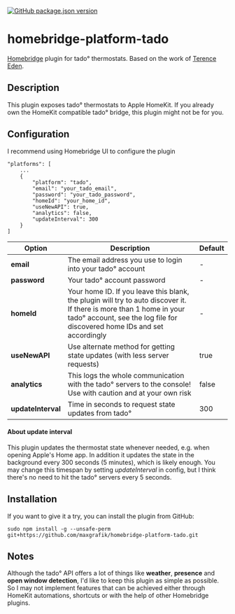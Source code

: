 [![GitHub package.json version](https://img.shields.io/github/package-json/v/maxgrafik/homebridge-platform-tado)](https://github.com/maxgrafik/homebridge-platform-tado)

# homebridge-platform-tado

[Homebridge](https://github.com/homebridge/homebridge) plugin for tado° thermostats. Based on the work of [Terence Eden](https://shkspr.mobi/blog/2019/02/tado-api-guide-updated-for-2019/).

## Description

This plugin exposes tado° thermostats to Apple HomeKit. If you already own the HomeKit compatible tado° bridge, this plugin might not be for you.

## Configuration

I recommend using Homebridge UI to configure the plugin

```
"platforms": [
    ...
    {
        "platform": "tado",
        "email": "your_tado_email",
        "password": "your_tado_password",
        "homeId": "your_home_id",
        "useNewAPI": true,
        "analytics": false,
        "updateInterval": 300
    }
]
```

Option | Description | Default
------ | ----------- | -------
**email** | The email address you use to login into your tado° account | -
**password** | Your tado° account password | -
**homeId** | Your home ID. If you leave this blank, the plugin will try to auto discover it. If there is more than 1 home in your tado° account, see the log file for discovered home IDs and set accordingly | -
**useNewAPI** | Use alternate method for getting state updates (with less server requests) | true
**analytics** | This logs the whole communication with the tado° servers to the console! Use with caution and at your own risk | false
**updateInterval** | Time in seconds to request state updates from tado° | 300


#### About update interval

This plugin updates the thermostat state whenever needed, e.g. when opening Apple's Home app. In addition it updates the state in the background every 300 seconds (5 minutes), which is likely enough. You may change this timespan by setting *updateInterval* in config, but I think there's no need to hit the tado° servers every 5 seconds.

## Installation

If you want to give it a try, you can install the plugin from GitHub:

```
sudo npm install -g --unsafe-perm git+https://github.com/maxgrafik/homebridge-platform-tado.git
```

## Notes

Although the tado° API offers a lot of things like **weather**, **presence** and **open window detection**, I'd like to keep this plugin as simple as possible. So I may not implement features that can be achieved either through HomeKit automations, shortcuts or with the help of other Homebridge plugins.
